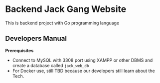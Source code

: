 # Backend Jack Gang Website

This is backend project with Go programming language

## Developers Manual

**Prerequisites**

- Connect to MySQL with 3308 port using XAMPP or other DBMS and create a database called `jack_web_db`
- For Docker use, still TBD because our developers still learn about the Tech.
